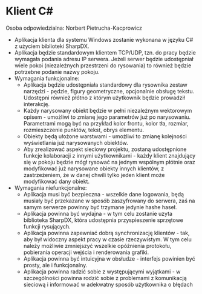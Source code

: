 # Klient C#
Osoba odpowiedzialna: Norbert Pietrucha-Kacprowicz
* Aplikacja klienta dla systemu Windows zostanie wykonana w języku C# z użyciem biblioteki SharpDX.
* Aplikacja będzie standardowym klientem TCP/UDP, tzn. do pracy będzie wymagała podania adresu IP serwera. Jeżeli serwer będzie udostępniał wiele pokoi (niezależnych przestrzeni do rysowania) to również będzie potrzebne podanie nazwy pokoju.
* Wymagania funkcjonalne:
  * Aplikacja będzie udostępniała standardowy dla rysownika zestaw narzędzi - pędzle, figury geometryczne, opcjonalnie obsługę tekstu. Udostępni również płótno z którym użytkownik będzie prowadził interakcję.
  * Każdy narysowany obiekt będzie w pełni niezależnym wektorowym opisem - umożliwi to zmianę jego parametrów już po narysowaniu. Parametrami mogą być na przykład kolor frontu, kolor tła, rozmiar, rozmieszczenie punktów, tekst, obrys elementu.
  * Obiekty będą ułożone warstwami - umożliwi to zmianę kolejności wyświetlania już narysowanych obiektów.
  * Aby zrealizować aspekt sieciowy projektu, zostaną udostępnione funkcje kolaboracji z innymi użytkownikami - każdy klient znajdujący się w pokoju będzie mógł rysować na jednym wspólnym płótnie oraz modyfikować już narysowane obiekty innych klientów, z zastrzeżeniem, że w danej chwili tylko jeden klient może modyfikować dany obiekt.
* Wymagania niefunkcjonalne:
  * Aplikacja musi być bezpieczna - wszelkie dane logowania, będą musiały być przekazane w sposób zaszyfrowany do serwera, zaś na samym serwerze powinny być trzymane jedynie hashe haseł.
  * Aplikacja powinna być wydajna - w tym celu zostanie uzyta biblioteka SharpDX, która udostępnia przyspieszenie sprzętowe funkcji rysujących.
  * Aplikacja powinna zapewniać dobrą synchronizację klientów - tak, aby był widoczny aspekt pracy w czasie rzeczywistym. W tym celu należy możliwie zmniejszyć wszelkie opóźnienia protokołu, pobierania operacji wejścia i renderowania grafiki.
  * Aplikacja powinna być intuicyjna w obsłudze - interfejs powinien być prosty, ale i funkcjonalny.
  * Aplikacja powinna radzić sobie z występującymi wyjątkami - w szczególności powinna rodzić sobie z problemami z komunikacją sieciową i informować w adekwatny sposób użytkownika o błędach
